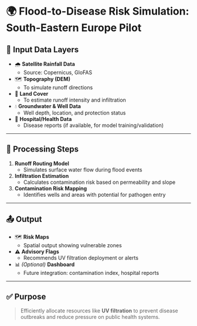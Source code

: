 # 🌍 Flood-to-Disease Risk Simulation: South-Eastern Europe Pilot

## 🔹 Input Data Layers
- 🌧️ **Satellite Rainfall Data**
  - Source: Copernicus, GloFAS
- 🗺️ **Topography (DEM)**
  - To simulate runoff directions
- 🌿 **Land Cover**
  - To estimate runoff intensity and infiltration
- 💧 **Groundwater & Well Data**
  - Well depth, location, and protection status
- 🏥 **Hospital/Health Data**
  - Disease reports (if available, for model training/validation)

---

## 🔄 Processing Steps
1. **Runoff Routing Model**
   - Simulates surface water flow during flood events
2. **Infiltration Estimation**
   - Calculates contamination risk based on permeability and slope
3. **Contamination Risk Mapping**
   - Identifies wells and areas with potential for pathogen entry

---

## 📤 Output
- 🗺️ **Risk Maps**
  - Spatial output showing vulnerable zones
- ⚠️ **Advisory Flags**
  - Recommends UV filtration deployment or alerts
- 📊 *(Optional)* **Dashboard**
  - Future integration: contamination index, hospital reports

---

## ✅ Purpose
> Efficiently allocate resources like **UV filtration** to prevent disease outbreaks and reduce pressure on public health systems.
